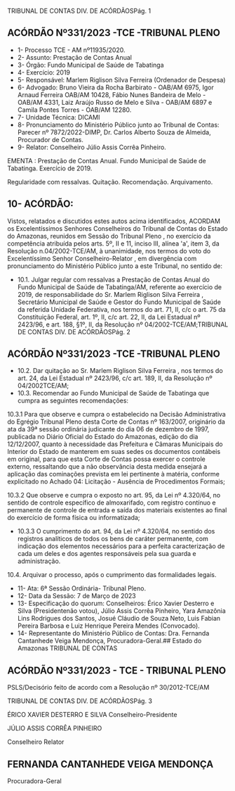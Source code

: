TRIBUNAL DE CONTAS DIV. DE ACÓRDÃOSPág. 1

## ACÓRDÃO Nº331/2023 -TCE -TRIBUNAL PLENO

- 1- Processo TCE - AM nº11935/2020.
- 2- Assunto: Prestação de Contas Anual
- 3- Órgão: Fundo Municipal de Saúde de Tabatinga
- 4- Exercício: 2019
- 5- Responsável: Marlem Riglison Silva Ferreira (Ordenador de Despesa)
- 6- Advogado: Bruno Vieira da Rocha Barbirato - OAB/AM 6975, Igor Arnaud Ferreira OAB/AM 10428, Fábio Nunes Bandeira de Melo - OAB/AM 4331, Laiz Araújo Russo de Melo e Silva - OAB/AM 6897 e Camila Pontes Torres - OAB/AM 12280.
- 7- Unidade Técnica: DICAMI
- 8- Pronunciamento  do  Ministério  Público  junto  ao  Tribunal  de  Contas: Parecer  nº 7872/2022-DIMP, Dr. Carlos Alberto Souza de Almeida, Procurador de Contas.
- 9- Relator: Conselheiro Júlio Assis Corrêa Pinheiro.

EMENTA : Prestação de Contas Anual. Fundo Municipal de Saúde de Tabatinga. Exercício de 2019.

Regularidade com ressalvas. Quitação. Recomendação. Arquivamento.

## 10-  ACÓRDÃO:

Vistos, relatados e discutidos estes autos acima identificados, ACORDAM os Excelentíssimos Senhores Conselheiros do Tribunal de Contas do Estado do Amazonas, reunidos em Sessão do Tribunal Pleno , no exercício da competência atribuída pelos arts. 5º, II e 11, inciso III, alínea 'a', item 3, da Resolução n.04/2002-TCE/AM, à unanimidade, nos termos do voto do Excelentíssimo Senhor Conselheiro-Relator , em divergência com pronunciamento do Ministério Público junto a este Tribunal, no sentido de:

- 10.1. Julgar regular com ressalvas a Prestação de Contas Anual do Fundo Municipal de Saúde de Tabatinga/AM, referente ao exercício de 2019, de responsabilidade do Sr. Marlem Riglison Silva Ferreira , Secretário Municipal de Saúde e Gestor do Fundo Municipal de Saúde da referida Unidade  Federativa,  nos  termos  do  art.  71,  II,  c/c  o  art.  75  da Constituição Federal, art. 1º, II, c/c art. 22, II, da Lei Estadual nº 2423/96, e art. 188, §1º, II, da Resolução nº 04/2002-TCE/AM;TRIBUNAL DE CONTAS DIV. DE ACÓRDÃOSPág. 2

## ACÓRDÃO Nº331/2023 -TCE -TRIBUNAL PLENO

- 10.2. Dar quitação ao Sr. Marlem Riglison Silva Ferreira , nos termos do art. 24, da Lei Estadual nº 2423/96, c/c art. 189, II, da Resolução nº 04/2002TCE/AM;
- 10.3. Recomendar ao Fundo Municipal de Saúde de Tabatinga que cumpra as seguintes recomendações:

10.3.1 Para  que  observe  e  cumpra  o  estabelecido  na  Decisão Administrativa do Egrégio Tribunal Pleno desta Corte de Contas nº 163/2007, originário da ata da 39ª sessão ordinária judicante do dia 06 de dezembro de 1997, publicada no Diário Oficial do Estado do Amazonas, edição do dia 12/12/2007, quanto à necessidade das Prefeitura e Câmaras Municipais do Interior do Estado de manterem em suas sedes os documentos contábeis em original, para que esta Corte de Contas possa exercer o controle externo, ressaltando que a não observância desta medida  ensejará a aplicação das cominações prevista em lei pertinente à matéria, conforme explicitado no Achado 04: Licitação - Ausência de Procedimentos Formais;

10.3.2 Que  observe  e  cumpra  o  exposto  no  art.  95,  da  Lei  nº 4.320/64, no sentido de controle específico de almoxarifado, com registro contínuo e permanente de controle de entrada e saída dos materiais  existentes  ao  final  do  exercício  de  forma  física  ou informatizada;

- 10.3.3 O cumprimento do art. 94, da Lei nº 4.320/64, no sentido dos registros analíticos de todos os bens de caráter permanente, com indicação dos elementos necessários para a perfeita caracterização de cada um deles e dos agentes responsáveis pela sua guarda e administração.

10.4. Arquivar o processo, após o cumprimento das formalidades legais.

- 11-  Ata: 6ª Sessão Ordinária- Tribunal Pleno.
- 12-  Data da Sessão: 7 de Março de 2023
- 13-  Especificação do quorum: Conselheiros: Érico Xavier Desterro e Silva (Presidentenão votou),  Júlio  Assis  Corrêa  Pinheiro,  Yara  Amazônia  Lins  Rodrigues  dos  Santos, Josué Cláudio de Souza Neto, Luis Fabian Pereira Barbosa e Luiz Henrique Pereira Mendes (Convocado).
- 14-  Representante do Ministério Público de Contas: Dra. Fernanda Cantanhede Veiga Mendonça, Procuradora-Geral.## Estado do Amazonas TRIBUNAL DE CONTAS

## ACÓRDÃO Nº331/2023 - TCE - TRIBUNAL PLENO

PSLS/Decisório feito de acordo com a Resolução nº 30/2012-TCE/AM

TRIBUNAL DE CONTAS DIV. DE ACÓRDÃOSPág. 3

ÉRICO XAVIER DESTERRO E SILVA Conselheiro-Presidente

JÚLIO ASSIS CORRÊA PINHEIRO

Conselheiro Relator

## FERNANDA CANTANHEDE VEIGA MENDONÇA

Procuradora-Geral